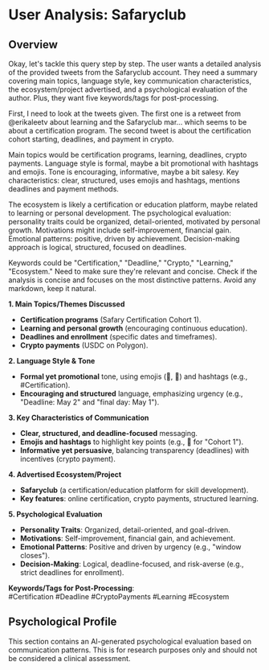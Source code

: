 # User Analysis: Safaryclub

## Overview

<think>
Okay, let's tackle this query step by step. The user wants a detailed analysis of the provided tweets from the Safaryclub account. They need a summary covering main topics, language style, key communication characteristics, the ecosystem/project advertised, and a psychological evaluation of the author. Plus, they want five keywords/tags for post-processing.

First, I need to look at the tweets given. The first one is a retweet from @erikaleetv about learning and the Safaryclub mar... which seems to be about a certification program. The second tweet is about the certification cohort starting, deadlines, and payment in crypto. 

Main topics would be certification programs, learning, deadlines, crypto payments. Language style is formal, maybe a bit promotional with hashtags and emojis. Tone is encouraging, informative, maybe a bit salesy. Key characteristics: clear, structured, uses emojis and hashtags, mentions deadlines and payment methods.

The ecosystem is likely a certification or education platform, maybe related to learning or personal development. The psychological evaluation: personality traits could be organized, detail-oriented, motivated by personal growth. Motivations might include self-improvement, financial gain. Emotional patterns: positive, driven by achievement. Decision-making approach is logical, structured, focused on deadlines.

Keywords could be "Certification," "Deadline," "Crypto," "Learning," "Ecosystem." Need to make sure they're relevant and concise. Check if the analysis is concise and focuses on the most distinctive patterns. Avoid any markdown, keep it natural.
</think>

**1. Main Topics/Themes Discussed**  
- **Certification programs** (Safary Certification Cohort 1).  
- **Learning and personal growth** (encouraging continuous education).  
- **Deadlines and enrollment** (specific dates and timeframes).  
- **Crypto payments** (USDC on Polygon).  

**2. Language Style & Tone**  
- **Formal yet promotional** tone, using emojis (🦁, 📸) and hashtags (e.g., #Certification).  
- **Encouraging and structured** language, emphasizing urgency (e.g., "Deadline: May 2" and "final day: May 1").  

**3. Key Characteristics of Communication**  
- **Clear, structured, and deadline-focused** messaging.  
- **Emojis and hashtags** to highlight key points (e.g., 🦁 for "Cohort 1").  
- **Informative yet persuasive**, balancing transparency (deadlines) with incentives (crypto payment).  

**4. Advertised Ecosystem/Project**  
- **Safaryclub** (a certification/education platform for skill development).  
- **Key features**: online certification, crypto payments, structured learning.  

**5. Psychological Evaluation**  
- **Personality Traits**: Organized, detail-oriented, and goal-driven.  
- **Motivations**: Self-improvement, financial gain, and achievement.  
- **Emotional Patterns**: Positive and driven by urgency (e.g., "window closes").  
- **Decision-Making**: Logical, deadline-focused, and risk-averse (e.g., strict deadlines for enrollment).  

**Keywords/Tags for Post-Processing**:  
#Certification #Deadline #CryptoPayments #Learning #Ecosystem

## Psychological Profile

This section contains an AI-generated psychological evaluation based on communication patterns. This is for research purposes only and should not be considered a clinical assessment.